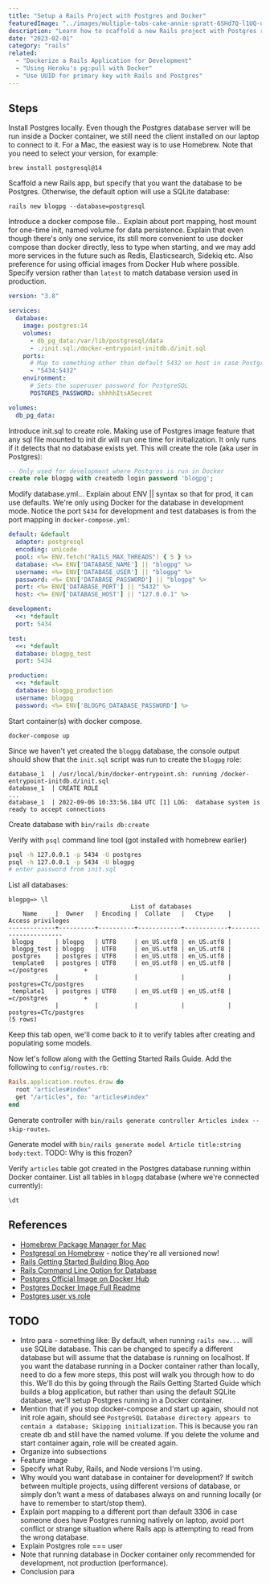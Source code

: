 ```yaml
---
title: "Setup a Rails Project with Postgres and Docker"
featuredImage: "../images/multiple-tabs-cake-annie-spratt-6SHd7Q-l1UQ-unsplash.jpg"
description: "Learn how to scaffold a new Rails project with Postgres running in a Docker container for development."
date: "2023-02-01"
category: "rails"
related:
  - "Dockerize a Rails Application for Development"
  - "Using Heroku's pg:pull with Docker"
  - "Use UUID for primary key with Rails and Postgres"
---
```


## Steps

Install Postgres locally. Even though the Postgres database server will be run inside a Docker container, we still need the client installed on our laptop to connect to it. For a Mac, the easiest way is to use Homebrew. Note that you need to select your version, for example:

```
brew install postgresql@14
```

Scaffold a new Rails app, but specify that you want the database to be Postgres. Otherwise, the default option will use a SQLite database:

```
rails new blogpg --database=postgresql
```

Introduce a docker compose file... Explain about port mapping, host mount for one-time init, named volume for data persistence. Explain that even though there's only one service, its still more convenient to use docker compose than docker directly, less to type when starting, and we may add more services in the future such as Redis, Elasticsearch, Sidekiq etc. Also preference for using official images from Docker Hub where possible. Specify version rather than `latest` to match database version used in production.

```yml
version: "3.8"

services:
  database:
    image: postgres:14
    volumes:
      - db_pg_data:/var/lib/postgresql/data
      - ./init.sql:/docker-entrypoint-initdb.d/init.sql
    ports:
      # Map to something other than default 5432 on host in case Postgres is also running natively on host.
      - "5434:5432"
    environment:
      # Sets the superuser password for PostgreSQL
      POSTGRES_PASSWORD: shhhhItsASecret

volumes:
  db_pg_data:
```

Introduce init.sql to create role. Making use of Postgres image feature that any sql file mounted to init dir will run one time for initialization. It only runs if it detects that no database exists yet. This will create the role (aka user in Postgres):

```sql
-- Only used for development where Postgres is run in Docker
create role blogpg with createdb login password 'blogpg';
```

Modify database.yml... Explain about ENV || syntax so that for prod, it can use defaults. We're only using Docker for the database in development mode. Notice the port `5434` for development and test databases is from the port mapping in `docker-compose.yml`:

```yml
default: &default
  adapter: postgresql
  encoding: unicode
  pool: <%= ENV.fetch("RAILS_MAX_THREADS") { 5 } %>
  database: <%= ENV['DATABASE_NAME'] || "blogpg" %>
  username: <%= ENV['DATABASE_USER'] || "blogpg" %>
  password: <%= ENV['DATABASE_PASSWORD'] || "blogpg" %>
  port: <%= ENV['DATABASE_PORT'] || "5432" %>
  host: <%= ENV['DATABASE_HOST'] || "127.0.0.1" %>

development:
  <<: *default
  port: 5434

test:
  <<: *default
  database: blogpg_test
  port: 5434

production:
  <<: *default
  database: blogpg_production
  username: blogpg
  password: <%= ENV['BLOGPG_DATABASE_PASSWORD'] %>
```

Start container(s) with docker compose.

```
docker-compose up
```

Since we haven't yet created the `blogpg` database, the console output should show that the `init.sql` script was run to create the `blogpg` role:

```
database_1  | /usr/local/bin/docker-entrypoint.sh: running /docker-entrypoint-initdb.d/init.sql
database_1  | CREATE ROLE
...
database_1  | 2022-09-06 10:33:56.184 UTC [1] LOG:  database system is ready to accept connections
```

Create database with `bin/rails db:create`

Verify with `psql` command line tool (got installed with homebrew earlier)

```bash
psql -h 127.0.0.1 -p 5434 -U postgres
psql -h 127.0.0.1 -p 5434 -U blogpg
# enter password from init.sql
```

List all databases:

```
blogpg=> \l
                                  List of databases
    Name     |  Owner   | Encoding |  Collate   |   Ctype    |   Access privileges
-------------+----------+----------+------------+------------+-----------------------
 blogpg      | blogpg   | UTF8     | en_US.utf8 | en_US.utf8 |
 blogpg_test | blogpg   | UTF8     | en_US.utf8 | en_US.utf8 |
 postgres    | postgres | UTF8     | en_US.utf8 | en_US.utf8 |
 template0   | postgres | UTF8     | en_US.utf8 | en_US.utf8 | =c/postgres          +
             |          |          |            |            | postgres=CTc/postgres
 template1   | postgres | UTF8     | en_US.utf8 | en_US.utf8 | =c/postgres          +
             |          |          |            |            | postgres=CTc/postgres
(5 rows)
```

Keep this tab open, we'll come back to it to verify tables after creating and populating some models.

Now let's follow along with the Getting Started Rails Guide. Add the following to `config/routes.rb`:

```ruby
Rails.application.routes.draw do
  root "articles#index"
  get "/articles", to: "articles#index"
end
```

Generate controller with `bin/rails generate controller Articles index --skip-routes`.

Generate model with `bin/rails generate model Article title:string body:text`.
TODO: Why is this frozen?

Verify `articles` table got created in the Postgres database running within Docker container.
List all tables in `blogpg` database (where we're connected currently):

```
\dt
```



## References

* [Homebrew Package Manager for Mac](https://brew.sh/)
* [Postgresql on Homebrew](https://formulae.brew.sh/formula/postgresql@14) - notice they're all versioned now!
* [Rails Getting Started Building Blog App](https://guides.rubyonrails.org/getting_started.html)
* [Rails Command Line Option for Database](https://guides.rubyonrails.org/command_line.html#rails-with-databases-and-scm)
* [Postgres Official Image on Docker Hub](https://hub.docker.com/_/postgres)
* [Postgres Docker Image Full Readme](https://github.com/docker-library/docs/blob/master/postgres/README.md)
* [Postgres user vs role](https://stackoverflow.com/questions/27709456/what-is-the-difference-between-a-user-and-a-role)

## TODO

* Intro para - something like: By default, when running `rails new...` will use SQLite database. This can be changed to specify a different database but will assume that the database is running on localhost. If you want the database running in a Docker container rather than locally, need to do a few more steps, this post will walk you through how to do this. We'll do this by going through the Rails Getting Started Guide which builds a blog application, but rather than using the default SQLite database, we'll setup Postgres running in a Docker container.
* Mention that if you stop docker-compose and start up again, should not init role again, should see `PostgreSQL Database directory appears to contain a database; Skipping initialization`. This is because you ran create db and still have the named volume. If you delete the volume and start container again, role will be created again.
* Organize into subsections
* Feature image
* Specify what Ruby, Rails, and Node versions I'm using.
* Why would you want database in container for development? If switch between multiple projects, using different versions of database, or simply don't want a mess of databases always on and running locally (or have to remember to start/stop them).
* Explain port mapping to a different port than default 3306 in case someone does have Postgres running natively on laptop, avoid port conflict or strange situation where Rails app is attempting to read from the wrong database.
* Explain Postgres role === user
* Note that running database in Docker container only recommended for development, not production (performance).
* Conclusion para